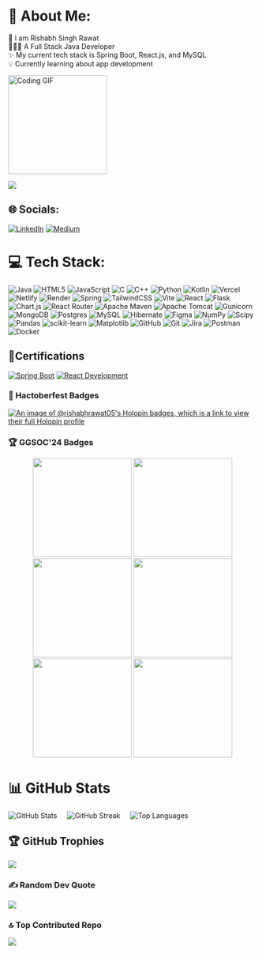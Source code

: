 # 💫 About Me:

<p >
        👀 I am Rishabh Singh Rawat <br>
        🧑🏻‍💻 A Full Stack Java Developer <br>
        ✨ My current tech stack is Spring Boot, React.js, and MySQL <br>
        💡 Currently learning about app development
</p>
 
<img src="https://imgs.search.brave.com/cQhZkpI4HXNdunqymEp3u3u1o_Cx7kdMu6vmAdFWcs4/rs:fit:860:0:0:0/g:ce/aHR0cHM6Ly9tZWRp/YTAuZ2lwaHkuY29t/L21lZGlhL2cyamo5/VkFJQmx1SXJlVk5z/Yi8yMDB3LmdpZj9j/aWQ9NzkwYjc2MTE1/enM3a2VrcWZsa25k/azBlMmk2MTRoaHQw/OGZjdTJxZWg2YWF2/NXk5JmVwPXYxX2dp/ZnNfc2VhcmNoJnJp/ZD0yMDB3LmdpZiZj/dD1n.gif" width="200px" height="200px" alt="Coding GIF"/>




![](https://komarev.com/ghpvc/?username=rishabhrawat05)

## 🌐 Socials:
[![LinkedIn](https://img.shields.io/badge/LinkedIn-%230077B5.svg?logo=linkedin&logoColor=white)](https://linkedin.com/in/rishabh-singh-rawat-408762289)
[![Medium](https://img.shields.io/badge/Medium-12100E?logo=medium&logoColor=white)](https://medium.com/@@rishabhrawat.171105) 

# 💻 Tech Stack:
![Java](https://img.shields.io/badge/java-%23ED8B00.svg?style=for-the-badge&logo=openjdk&logoColor=white) ![HTML5](https://img.shields.io/badge/html5-%23E34F26.svg?style=for-the-badge&logo=html5&logoColor=white) ![JavaScript](https://img.shields.io/badge/javascript-%23323330.svg?style=for-the-badge&logo=javascript&logoColor=%23F7DF1E) ![C](https://img.shields.io/badge/c-%2300599C.svg?style=for-the-badge&logo=c&logoColor=white) ![C++](https://img.shields.io/badge/c++-%2300599C.svg?style=for-the-badge&logo=c%2B%2B&logoColor=white) ![Python](https://img.shields.io/badge/python-3670A0?style=for-the-badge&logo=python&logoColor=ffdd54) ![Kotlin](https://img.shields.io/badge/kotlin-%237F52FF.svg?style=for-the-badge&logo=kotlin&logoColor=white) ![Vercel](https://img.shields.io/badge/vercel-%23000000.svg?style=for-the-badge&logo=vercel&logoColor=white) ![Netlify](https://img.shields.io/badge/netlify-%23000000.svg?style=for-the-badge&logo=netlify&logoColor=#00C7B7) ![Render](https://img.shields.io/badge/Render-%46E3B7.svg?style=for-the-badge&logo=render&logoColor=white) ![Spring](https://img.shields.io/badge/spring-%236DB33F.svg?style=for-the-badge&logo=spring&logoColor=white) ![TailwindCSS](https://img.shields.io/badge/tailwindcss-%2338B2AC.svg?style=for-the-badge&logo=tailwind-css&logoColor=white) ![Vite](https://img.shields.io/badge/vite-%23646CFF.svg?style=for-the-badge&logo=vite&logoColor=white) ![React](https://img.shields.io/badge/react-%2320232a.svg?style=for-the-badge&logo=react&logoColor=%2361DAFB) ![Flask](https://img.shields.io/badge/flask-%23000.svg?style=for-the-badge&logo=flask&logoColor=white) ![Chart.js](https://img.shields.io/badge/chart.js-F5788D.svg?style=for-the-badge&logo=chart.js&logoColor=white) ![React Router](https://img.shields.io/badge/React_Router-CA4245?style=for-the-badge&logo=react-router&logoColor=white) ![Apache Maven](https://img.shields.io/badge/Apache%20Maven-C71A36?style=for-the-badge&logo=Apache%20Maven&logoColor=white) ![Apache Tomcat](https://img.shields.io/badge/apache%20tomcat-%23F8DC75.svg?style=for-the-badge&logo=apache-tomcat&logoColor=black) ![Gunicorn](https://img.shields.io/badge/gunicorn-%298729.svg?style=for-the-badge&logo=gunicorn&logoColor=white) ![MongoDB](https://img.shields.io/badge/MongoDB-%234ea94b.svg?style=for-the-badge&logo=mongodb&logoColor=white) ![Postgres](https://img.shields.io/badge/postgres-%23316192.svg?style=for-the-badge&logo=postgresql&logoColor=white) ![MySQL](https://img.shields.io/badge/mysql-4479A1.svg?style=for-the-badge&logo=mysql&logoColor=white) ![Hibernate](https://img.shields.io/badge/Hibernate-59666C?style=for-the-badge&logo=Hibernate&logoColor=white) ![Figma](https://img.shields.io/badge/figma-%23F24E1E.svg?style=for-the-badge&logo=figma&logoColor=white) ![NumPy](https://img.shields.io/badge/numpy-%23013243.svg?style=for-the-badge&logo=numpy&logoColor=white) ![Scipy](https://img.shields.io/badge/SciPy-%230C55A5.svg?style=for-the-badge&logo=scipy&logoColor=%white) ![Pandas](https://img.shields.io/badge/pandas-%23150458.svg?style=for-the-badge&logo=pandas&logoColor=white) ![scikit-learn](https://img.shields.io/badge/scikit--learn-%23F7931E.svg?style=for-the-badge&logo=scikit-learn&logoColor=white) ![Matplotlib](https://img.shields.io/badge/Matplotlib-%23ffffff.svg?style=for-the-badge&logo=Matplotlib&logoColor=black) ![GitHub](https://img.shields.io/badge/github-%23121011.svg?style=for-the-badge&logo=github&logoColor=white) ![Git](https://img.shields.io/badge/git-%23F05033.svg?style=for-the-badge&logo=git&logoColor=white) ![Jira](https://img.shields.io/badge/jira-%230A0FFF.svg?style=for-the-badge&logo=jira&logoColor=white) ![Postman](https://img.shields.io/badge/Postman-FF6C37?style=for-the-badge&logo=postman&logoColor=white) ![Docker](https://img.shields.io/badge/docker-%230db7ed.svg?style=for-the-badge&logo=docker&logoColor=white)

## 📃Certifications

[![Spring Boot](https://img.shields.io/badge/SpringBoot-Certificate-%236DB33F)]( https://ninjasfiles.s3.amazonaws.com/certificate_f27d3ae245599e7c_e94dae1826e6775bc3cc648e5d78af1f.pdf)
[![React Development](https://img.shields.io/badge/React_Development-Certificate-blue)]([https://link-to-your-certificate.com](https://ninjasfiles.s3.amazonaws.com/certificate_254576bec3cbc715_26f493c619ab306e26d42ba4d8d12765.pdf))

### 🏅 Hactoberfest Badges
[![An image of @rishabhrawat05's Holopin badges, which is a link to view their full Holopin profile](https://holopin.me/rishabhrawat05)](https://holopin.io/@rishabhrawat05)

### 🏆 GGSOC'24 Badges

<div style='display:flex; align-items:center; gap: 10px;' align=center>
  <a href="https://gssoc.girlscript.tech/leaderboard" style="text-decoration: none;">
<img src="https://raw.githubusercontent.com/GSSoC24/Postman-Challenge/main/docs/assets/Postman%20White.png" width="200px" height="200px" />
  <img src="https://raw.githubusercontent.com/GSSoC24/Postman-Challenge/main/docs/assets/1.png" width="200px" height="200px" />
  <img src="https://raw.githubusercontent.com/GSSoC24/Postman-Challenge/main/docs/assets/2.png" width="200px" height="200px" />
  <img src="https://raw.githubusercontent.com/GSSoC24/Postman-Challenge/main/docs/assets/3.png" width="200px" height="200px" />
  <img src="https://raw.githubusercontent.com/GSSoC24/Postman-Challenge/main/docs/assets/4.png" width="200px" height="200px" />
  <img src="https://raw.githubusercontent.com/GSSoC24/Postman-Challenge/main/docs/assets/5.png" width="200px" height="200px" />
  </a>
</div>

# 📊 GitHub Stats
<div style="display: flex; align-items: center; gap: 20px;" align="center">
  <img src="https://github-readme-stats.vercel.app/api?username=rishabhrawat05&theme=dark&hide_border=false&include_all_commits=true&count_private=true" alt="GitHub Stats" />
  <img src="https://github-readme-streak-stats.herokuapp.com/?user=rishabhrawat05&theme=dark&hide_border=false" alt="GitHub Streak" />
  <img src="https://github-readme-stats.vercel.app/api/top-langs/?username=rishabhrawat05&theme=dark&hide_border=false&include_all_commits=true&count_private=true&layout=compact" alt="Top Languages" />
</div>


## 🏆 GitHub Trophies
![](https://github-profile-trophy.vercel.app/?username=rishabhrawat05&theme=radical&no-frame=false&no-bg=true&margin-w=4)

### ✍️ Random Dev Quote
![](https://quotes-github-readme.vercel.app/api?type=horizontal&theme=tokyonight)

### 🔝 Top Contributed Repo
![](https://github-contributor-stats.vercel.app/api?username=rishabhrawat05&limit=5&theme=dark&combine_all_yearly_contributions=true)


